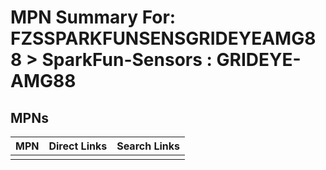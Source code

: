 



# MPN Summary For: FZSSPARKFUNSENSGRIDEYEAMG88 > SparkFun-Sensors : GRIDEYE-AMG88

## MPNs
  

|MPN|Direct Links|Search Links|
| :--- | :--- | :--- |
||||

